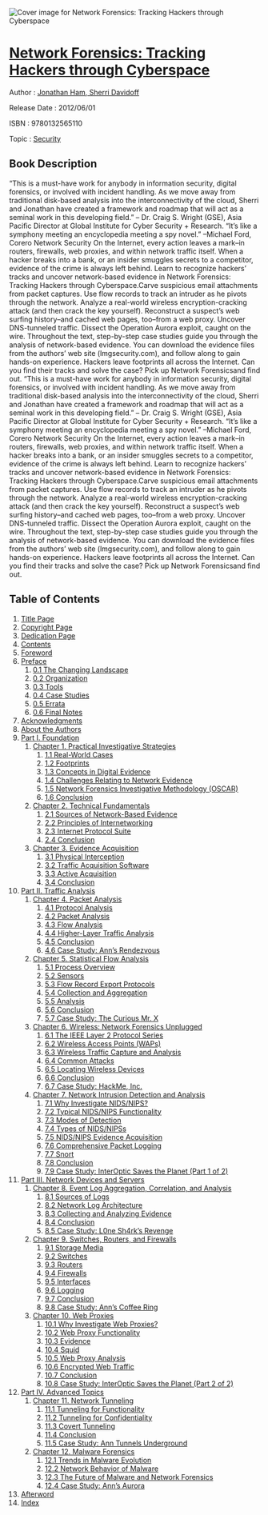 ![Cover image for Network Forensics: Tracking Hackers through Cyberspace](https://imgdetail.ebookreading.net/cover/cover/security/EB9780132565110.jpg)

[Network Forensics: Tracking Hackers through Cyberspace](https://ebookreading.net/view/book/Network+Forensics%3A+Tracking+Hackers+through+Cyberspace-EB9780132565110_1.html "Network Forensics: Tracking Hackers through Cyberspace")
====================================================================================================================

Author : [Jonathan Ham](https://ebookreading.net/search/author/Jonathan+Ham),[ Sherri Davidoff](https://ebookreading.net/search/author/+Sherri+Davidoff)

Release Date : 2012/06/01

ISBN : 9780132565110

Topic : [Security](https://ebookreading.net/search/category/security)

Book Description
-----------------

“This is a must-have work for anybody in information security, digital forensics, or involved with incident handling. As we move away from traditional disk-based analysis into the interconnectivity of the cloud, Sherri and Jonathan have created a framework and roadmap that will act as a seminal work in this developing field.”
– Dr. Craig S. Wright (GSE), Asia Pacific Director at Global Institute for Cyber Security + Research.
“It’s like a symphony meeting an encyclopedia meeting a spy novel.”
–Michael Ford, Corero Network Security
On the Internet, every action leaves a mark–in routers, firewalls, web proxies, and within network traffic itself. When a hacker breaks into a bank, or an insider smuggles secrets to a competitor, evidence of the crime is always left behind.
Learn to recognize hackers’ tracks and uncover network-based evidence in Network Forensics: Tracking Hackers through Cyberspace.Carve suspicious email attachments from packet captures. Use flow records to track an intruder as he pivots through the network. Analyze a real-world wireless encryption-cracking attack (and then crack the key yourself). Reconstruct a suspect’s web surfing history–and cached web pages, too–from a web proxy. Uncover DNS-tunneled traffic. Dissect the Operation Aurora exploit, caught on the wire.
Throughout the text, step-by-step case studies guide you through the analysis of network-based evidence. You can download the evidence files from the authors’ web site (lmgsecurity.com), and follow along to gain hands-on experience.
Hackers leave footprints all across the Internet. Can you find their tracks and solve the case? Pick up Network Forensicsand find out.
              “This is a must-have work for anybody in information security, digital forensics, or involved with incident handling. As we move away from traditional disk-based analysis into the interconnectivity of the cloud, Sherri and Jonathan have created a framework and roadmap that will act as a seminal work in this developing field.”
– Dr. Craig S. Wright (GSE), Asia Pacific Director at Global Institute for Cyber Security + Research.
“It’s like a symphony meeting an encyclopedia meeting a spy novel.”
–Michael Ford, Corero Network Security
On the Internet, every action leaves a mark–in routers, firewalls, web proxies, and within network traffic itself. When a hacker breaks into a bank, or an insider smuggles secrets to a competitor, evidence of the crime is always left behind.
Learn to recognize hackers’ tracks and uncover network-based evidence in Network Forensics: Tracking Hackers through Cyberspace.Carve suspicious email attachments from packet captures. Use flow records to track an intruder as he pivots through the network. Analyze a real-world wireless encryption-cracking attack (and then crack the key yourself). Reconstruct a suspect’s web surfing history–and cached web pages, too–from a web proxy. Uncover DNS-tunneled traffic. Dissect the Operation Aurora exploit, caught on the wire.
Throughout the text, step-by-step case studies guide you through the analysis of network-based evidence. You can download the evidence files from the authors’ web site (lmgsecurity.com), and follow along to gain hands-on experience.
Hackers leave footprints all across the Internet. Can you find their tracks and solve the case? Pick up Network Forensicsand find out.
              
Table of Contents
-----------------

1. [Title Page](https://ebookreading.net/view/book/Network+Forensics%3A+Tracking+Hackers+through+Cyberspace-EB9780132565110_2.html)
1. [Copyright Page](https://ebookreading.net/view/book/Network+Forensics%3A+Tracking+Hackers+through+Cyberspace-EB9780132565110_3.html)
1. [Dedication Page](https://ebookreading.net/view/book/Network+Forensics%3A+Tracking+Hackers+through+Cyberspace-EB9780132565110_4.html)
1. [Contents](https://ebookreading.net/view/book/Network+Forensics%3A+Tracking+Hackers+through+Cyberspace-EB9780132565110_6.html)
1. [Foreword](https://ebookreading.net/view/book/Network+Forensics%3A+Tracking+Hackers+through+Cyberspace-EB9780132565110_7.html)
1. [Preface](https://ebookreading.net/view/book/Network+Forensics%3A+Tracking+Hackers+through+Cyberspace-EB9780132565110_8.html)
    1. [0.1 The Changing Landscape](https://ebookreading.net/view/book/Network+Forensics%3A+Tracking+Hackers+through+Cyberspace-EB9780132565110_8.html#pre03sec1lev1)
    1. [0.2 Organization](https://ebookreading.net/view/book/Network+Forensics%3A+Tracking+Hackers+through+Cyberspace-EB9780132565110_8.html#pre03sec1lev2)
    1. [0.3 Tools](https://ebookreading.net/view/book/Network+Forensics%3A+Tracking+Hackers+through+Cyberspace-EB9780132565110_8.html#pre03sec1lev3)
    1. [0.4 Case Studies](https://ebookreading.net/view/book/Network+Forensics%3A+Tracking+Hackers+through+Cyberspace-EB9780132565110_8.html#pre03sec1lev4)
    1. [0.5 Errata](https://ebookreading.net/view/book/Network+Forensics%3A+Tracking+Hackers+through+Cyberspace-EB9780132565110_8.html#pre03sec1lev5)
    1. [0.6 Final Notes](https://ebookreading.net/view/book/Network+Forensics%3A+Tracking+Hackers+through+Cyberspace-EB9780132565110_8.html#pre03sec1lev6)
1. [Acknowledgments](https://ebookreading.net/view/book/Network+Forensics%3A+Tracking+Hackers+through+Cyberspace-EB9780132565110_9.html)
1. [About the Authors](https://ebookreading.net/view/book/Network+Forensics%3A+Tracking+Hackers+through+Cyberspace-EB9780132565110_10.html)
1. [Part I. Foundation](https://ebookreading.net/view/book/Network+Forensics%3A+Tracking+Hackers+through+Cyberspace-EB9780132565110_11.html)
    1. [Chapter 1. Practical Investigative Strategies](https://ebookreading.net/view/book/Network+Forensics%3A+Tracking+Hackers+through+Cyberspace-EB9780132565110_12.html)
        1. [1.1 Real-World Cases](https://ebookreading.net/view/book/Network+Forensics%3A+Tracking+Hackers+through+Cyberspace-EB9780132565110_12.html#ch01sec1lev1)
        1. [1.2 Footprints](https://ebookreading.net/view/book/Network+Forensics%3A+Tracking+Hackers+through+Cyberspace-EB9780132565110_12.html#ch01sec1lev2)
        1. [1.3 Concepts in Digital Evidence](https://ebookreading.net/view/book/Network+Forensics%3A+Tracking+Hackers+through+Cyberspace-EB9780132565110_12.html#ch01sec1lev3)
        1. [1.4 Challenges Relating to Network Evidence](https://ebookreading.net/view/book/Network+Forensics%3A+Tracking+Hackers+through+Cyberspace-EB9780132565110_12.html#ch01sec1lev4)
        1. [1.5 Network Forensics Investigative Methodology (OSCAR)](https://ebookreading.net/view/book/Network+Forensics%3A+Tracking+Hackers+through+Cyberspace-EB9780132565110_12.html#ch01sec1lev5)
        1. [1.6 Conclusion](https://ebookreading.net/view/book/Network+Forensics%3A+Tracking+Hackers+through+Cyberspace-EB9780132565110_12.html#ch01sec1lev6)
    1. [Chapter 2. Technical Fundamentals](https://ebookreading.net/view/book/Network+Forensics%3A+Tracking+Hackers+through+Cyberspace-EB9780132565110_13.html)
        1. [2.1 Sources of Network-Based Evidence](https://ebookreading.net/view/book/Network+Forensics%3A+Tracking+Hackers+through+Cyberspace-EB9780132565110_13.html#ch02sec1lev1)
        1. [2.2 Principles of Internetworking](https://ebookreading.net/view/book/Network+Forensics%3A+Tracking+Hackers+through+Cyberspace-EB9780132565110_13.html#ch02sec1lev2)
        1. [2.3 Internet Protocol Suite](https://ebookreading.net/view/book/Network+Forensics%3A+Tracking+Hackers+through+Cyberspace-EB9780132565110_13.html#ch02sec1lev3)
        1. [2.4 Conclusion](https://ebookreading.net/view/book/Network+Forensics%3A+Tracking+Hackers+through+Cyberspace-EB9780132565110_13.html#ch02sec1lev4)
    1. [Chapter 3. Evidence Acquisition](https://ebookreading.net/view/book/Network+Forensics%3A+Tracking+Hackers+through+Cyberspace-EB9780132565110_14.html)
        1. [3.1 Physical Interception](https://ebookreading.net/view/book/Network+Forensics%3A+Tracking+Hackers+through+Cyberspace-EB9780132565110_14.html#ch03sec1lev1)
        1. [3.2 Traffic Acquisition Software](https://ebookreading.net/view/book/Network+Forensics%3A+Tracking+Hackers+through+Cyberspace-EB9780132565110_14.html#ch03sec1lev2)
        1. [3.3 Active Acquisition](https://ebookreading.net/view/book/Network+Forensics%3A+Tracking+Hackers+through+Cyberspace-EB9780132565110_14.html#ch03sec1lev3)
        1. [3.4 Conclusion](https://ebookreading.net/view/book/Network+Forensics%3A+Tracking+Hackers+through+Cyberspace-EB9780132565110_14.html#ch03sec1lev4)
1. [Part II. Traffic Analysis](https://ebookreading.net/view/book/Network+Forensics%3A+Tracking+Hackers+through+Cyberspace-EB9780132565110_15.html)
    1. [Chapter 4. Packet Analysis](https://ebookreading.net/view/book/Network+Forensics%3A+Tracking+Hackers+through+Cyberspace-EB9780132565110_16.html)
        1. [4.1 Protocol Analysis](https://ebookreading.net/view/book/Network+Forensics%3A+Tracking+Hackers+through+Cyberspace-EB9780132565110_16.html#ch04sec1lev1)
        1. [4.2 Packet Analysis](https://ebookreading.net/view/book/Network+Forensics%3A+Tracking+Hackers+through+Cyberspace-EB9780132565110_16.html#ch04sec1lev2)
        1. [4.3 Flow Analysis](https://ebookreading.net/view/book/Network+Forensics%3A+Tracking+Hackers+through+Cyberspace-EB9780132565110_16.html#ch04sec1lev3)
        1. [4.4 Higher-Layer Traffic Analysis](https://ebookreading.net/view/book/Network+Forensics%3A+Tracking+Hackers+through+Cyberspace-EB9780132565110_16.html#ch04sec1lev4)
        1. [4.5 Conclusion](https://ebookreading.net/view/book/Network+Forensics%3A+Tracking+Hackers+through+Cyberspace-EB9780132565110_16.html#ch04sec1lev5)
        1. [4.6 Case Study: Ann’s Rendezvous](https://ebookreading.net/view/book/Network+Forensics%3A+Tracking+Hackers+through+Cyberspace-EB9780132565110_16.html#ch04sec1lev6)
    1. [Chapter 5. Statistical Flow Analysis](https://ebookreading.net/view/book/Network+Forensics%3A+Tracking+Hackers+through+Cyberspace-EB9780132565110_17.html)
        1. [5.1 Process Overview](https://ebookreading.net/view/book/Network+Forensics%3A+Tracking+Hackers+through+Cyberspace-EB9780132565110_17.html#ch05sec1lev1)
        1. [5.2 Sensors](https://ebookreading.net/view/book/Network+Forensics%3A+Tracking+Hackers+through+Cyberspace-EB9780132565110_17.html#ch05sec1lev2)
        1. [5.3 Flow Record Export Protocols](https://ebookreading.net/view/book/Network+Forensics%3A+Tracking+Hackers+through+Cyberspace-EB9780132565110_17.html#ch05sec1lev3)
        1. [5.4 Collection and Aggregation](https://ebookreading.net/view/book/Network+Forensics%3A+Tracking+Hackers+through+Cyberspace-EB9780132565110_17.html#ch05sec1lev4)
        1. [5.5 Analysis](https://ebookreading.net/view/book/Network+Forensics%3A+Tracking+Hackers+through+Cyberspace-EB9780132565110_17.html#ch05sec1lev5)
        1. [5.6 Conclusion](https://ebookreading.net/view/book/Network+Forensics%3A+Tracking+Hackers+through+Cyberspace-EB9780132565110_17.html#ch05sec1lev6)
        1. [5.7 Case Study: The Curious Mr. X](https://ebookreading.net/view/book/Network+Forensics%3A+Tracking+Hackers+through+Cyberspace-EB9780132565110_17.html#ch05sec1lev7)
    1. [Chapter 6. Wireless: Network Forensics Unplugged](https://ebookreading.net/view/book/Network+Forensics%3A+Tracking+Hackers+through+Cyberspace-EB9780132565110_18.html)
        1. [6.1 The IEEE Layer 2 Protocol Series](https://ebookreading.net/view/book/Network+Forensics%3A+Tracking+Hackers+through+Cyberspace-EB9780132565110_18.html#ch06sec1lev1)
        1. [6.2 Wireless Access Points (WAPs)](https://ebookreading.net/view/book/Network+Forensics%3A+Tracking+Hackers+through+Cyberspace-EB9780132565110_18.html#ch06sec1lev2)
        1. [6.3 Wireless Traffic Capture and Analysis](https://ebookreading.net/view/book/Network+Forensics%3A+Tracking+Hackers+through+Cyberspace-EB9780132565110_18.html#ch06sec1lev3)
        1. [6.4 Common Attacks](https://ebookreading.net/view/book/Network+Forensics%3A+Tracking+Hackers+through+Cyberspace-EB9780132565110_18.html#ch06sec1lev4)
        1. [6.5 Locating Wireless Devices](https://ebookreading.net/view/book/Network+Forensics%3A+Tracking+Hackers+through+Cyberspace-EB9780132565110_18.html#ch06sec1lev5)
        1. [6.6 Conclusion](https://ebookreading.net/view/book/Network+Forensics%3A+Tracking+Hackers+through+Cyberspace-EB9780132565110_18.html#ch06sec1lev6)
        1. [6.7 Case Study: HackMe, Inc.](https://ebookreading.net/view/book/Network+Forensics%3A+Tracking+Hackers+through+Cyberspace-EB9780132565110_18.html#ch06sec1lev7)
    1. [Chapter 7. Network Intrusion Detection and Analysis](https://ebookreading.net/view/book/Network+Forensics%3A+Tracking+Hackers+through+Cyberspace-EB9780132565110_19.html)
        1. [7.1 Why Investigate NIDS/NIPS?](https://ebookreading.net/view/book/Network+Forensics%3A+Tracking+Hackers+through+Cyberspace-EB9780132565110_19.html#ch07sec1lev1)
        1. [7.2 Typical NIDS/NIPS Functionality](https://ebookreading.net/view/book/Network+Forensics%3A+Tracking+Hackers+through+Cyberspace-EB9780132565110_19.html#ch07sec1lev2)
        1. [7.3 Modes of Detection](https://ebookreading.net/view/book/Network+Forensics%3A+Tracking+Hackers+through+Cyberspace-EB9780132565110_19.html#ch07sec1lev3)
        1. [7.4 Types of NIDS/NIPSs](https://ebookreading.net/view/book/Network+Forensics%3A+Tracking+Hackers+through+Cyberspace-EB9780132565110_19.html#ch07sec1lev4)
        1. [7.5 NIDS/NIPS Evidence Acquisition](https://ebookreading.net/view/book/Network+Forensics%3A+Tracking+Hackers+through+Cyberspace-EB9780132565110_19.html#ch07sec1lev5)
        1. [7.6 Comprehensive Packet Logging](https://ebookreading.net/view/book/Network+Forensics%3A+Tracking+Hackers+through+Cyberspace-EB9780132565110_19.html#ch07sec1lev6)
        1. [7.7 Snort](https://ebookreading.net/view/book/Network+Forensics%3A+Tracking+Hackers+through+Cyberspace-EB9780132565110_19.html#ch07sec1lev7)
        1. [7.8 Conclusion](https://ebookreading.net/view/book/Network+Forensics%3A+Tracking+Hackers+through+Cyberspace-EB9780132565110_19.html#ch07sec1lev8)
        1. [7.9 Case Study: InterOptic Saves the Planet (Part 1 of 2)](https://ebookreading.net/view/book/Network+Forensics%3A+Tracking+Hackers+through+Cyberspace-EB9780132565110_19.html#ch07sec1lev9)
1. [Part III. Network Devices and Servers](https://ebookreading.net/view/book/Network+Forensics%3A+Tracking+Hackers+through+Cyberspace-EB9780132565110_20.html)
    1. [Chapter 8. Event Log Aggregation, Correlation, and Analysis](https://ebookreading.net/view/book/Network+Forensics%3A+Tracking+Hackers+through+Cyberspace-EB9780132565110_21.html)
        1. [8.1 Sources of Logs](https://ebookreading.net/view/book/Network+Forensics%3A+Tracking+Hackers+through+Cyberspace-EB9780132565110_21.html#ch08sec1lev1)
        1. [8.2 Network Log Architecture](https://ebookreading.net/view/book/Network+Forensics%3A+Tracking+Hackers+through+Cyberspace-EB9780132565110_21.html#ch08sec1lev2)
        1. [8.3 Collecting and Analyzing Evidence](https://ebookreading.net/view/book/Network+Forensics%3A+Tracking+Hackers+through+Cyberspace-EB9780132565110_21.html#ch08sec1lev3)
        1. [8.4 Conclusion](https://ebookreading.net/view/book/Network+Forensics%3A+Tracking+Hackers+through+Cyberspace-EB9780132565110_21.html#ch08sec1lev4)
        1. [8.5 Case Study: L0ne Sh4rk’s Revenge](https://ebookreading.net/view/book/Network+Forensics%3A+Tracking+Hackers+through+Cyberspace-EB9780132565110_21.html#ch08sec1lev5)
    1. [Chapter 9. Switches, Routers, and Firewalls](https://ebookreading.net/view/book/Network+Forensics%3A+Tracking+Hackers+through+Cyberspace-EB9780132565110_22.html)
        1. [9.1 Storage Media](https://ebookreading.net/view/book/Network+Forensics%3A+Tracking+Hackers+through+Cyberspace-EB9780132565110_22.html#ch09sec1lev1)
        1. [9.2 Switches](https://ebookreading.net/view/book/Network+Forensics%3A+Tracking+Hackers+through+Cyberspace-EB9780132565110_22.html#ch09sec1lev2)
        1. [9.3 Routers](https://ebookreading.net/view/book/Network+Forensics%3A+Tracking+Hackers+through+Cyberspace-EB9780132565110_22.html#ch09sec1lev3)
        1. [9.4 Firewalls](https://ebookreading.net/view/book/Network+Forensics%3A+Tracking+Hackers+through+Cyberspace-EB9780132565110_22.html#ch09sec1lev4)
        1. [9.5 Interfaces](https://ebookreading.net/view/book/Network+Forensics%3A+Tracking+Hackers+through+Cyberspace-EB9780132565110_22.html#ch09sec1lev5)
        1. [9.6 Logging](https://ebookreading.net/view/book/Network+Forensics%3A+Tracking+Hackers+through+Cyberspace-EB9780132565110_22.html#ch09sec1lev6)
        1. [9.7 Conclusion](https://ebookreading.net/view/book/Network+Forensics%3A+Tracking+Hackers+through+Cyberspace-EB9780132565110_22.html#ch09sec1lev7)
        1. [9.8 Case Study: Ann’s Coffee Ring](https://ebookreading.net/view/book/Network+Forensics%3A+Tracking+Hackers+through+Cyberspace-EB9780132565110_22.html#ch09sec1lev8)
    1. [Chapter 10. Web Proxies](https://ebookreading.net/view/book/Network+Forensics%3A+Tracking+Hackers+through+Cyberspace-EB9780132565110_23.html)
        1. [10.1 Why Investigate Web Proxies?](https://ebookreading.net/view/book/Network+Forensics%3A+Tracking+Hackers+through+Cyberspace-EB9780132565110_23.html#ch10sec1lev1)
        1. [10.2 Web Proxy Functionality](https://ebookreading.net/view/book/Network+Forensics%3A+Tracking+Hackers+through+Cyberspace-EB9780132565110_23.html#ch10sec1lev2)
        1. [10.3 Evidence](https://ebookreading.net/view/book/Network+Forensics%3A+Tracking+Hackers+through+Cyberspace-EB9780132565110_23.html#ch10sec1lev3)
        1. [10.4 Squid](https://ebookreading.net/view/book/Network+Forensics%3A+Tracking+Hackers+through+Cyberspace-EB9780132565110_23.html#ch10sec1lev4)
        1. [10.5 Web Proxy Analysis](https://ebookreading.net/view/book/Network+Forensics%3A+Tracking+Hackers+through+Cyberspace-EB9780132565110_23.html#ch10sec1lev5)
        1. [10.6 Encrypted Web Traffic](https://ebookreading.net/view/book/Network+Forensics%3A+Tracking+Hackers+through+Cyberspace-EB9780132565110_23.html#ch10sec1lev6)
        1. [10.7 Conclusion](https://ebookreading.net/view/book/Network+Forensics%3A+Tracking+Hackers+through+Cyberspace-EB9780132565110_23.html#ch10sec1lev7)
        1. [10.8 Case Study: InterOptic Saves the Planet (Part 2 of 2)](https://ebookreading.net/view/book/Network+Forensics%3A+Tracking+Hackers+through+Cyberspace-EB9780132565110_23.html#ch10sec1lev8)
1. [Part IV. Advanced Topics](https://ebookreading.net/view/book/Network+Forensics%3A+Tracking+Hackers+through+Cyberspace-EB9780132565110_24.html)
    1. [Chapter 11. Network Tunneling](https://ebookreading.net/view/book/Network+Forensics%3A+Tracking+Hackers+through+Cyberspace-EB9780132565110_25.html)
        1. [11.1 Tunneling for Functionality](https://ebookreading.net/view/book/Network+Forensics%3A+Tracking+Hackers+through+Cyberspace-EB9780132565110_25.html#ch11sec1lev1)
        1. [11.2 Tunneling for Confidentiality](https://ebookreading.net/view/book/Network+Forensics%3A+Tracking+Hackers+through+Cyberspace-EB9780132565110_25.html#ch11sec1lev2)
        1. [11.3 Covert Tunneling](https://ebookreading.net/view/book/Network+Forensics%3A+Tracking+Hackers+through+Cyberspace-EB9780132565110_25.html#ch11sec1lev3)
        1. [11.4 Conclusion](https://ebookreading.net/view/book/Network+Forensics%3A+Tracking+Hackers+through+Cyberspace-EB9780132565110_25.html#ch11sec1lev4)
        1. [11.5 Case Study: Ann Tunnels Underground](https://ebookreading.net/view/book/Network+Forensics%3A+Tracking+Hackers+through+Cyberspace-EB9780132565110_25.html#ch11sec1lev5)
    1. [Chapter 12. Malware Forensics](https://ebookreading.net/view/book/Network+Forensics%3A+Tracking+Hackers+through+Cyberspace-EB9780132565110_26.html)
        1. [12.1 Trends in Malware Evolution](https://ebookreading.net/view/book/Network+Forensics%3A+Tracking+Hackers+through+Cyberspace-EB9780132565110_26.html#ch12sec1lev1)
        1. [12.2 Network Behavior of Malware](https://ebookreading.net/view/book/Network+Forensics%3A+Tracking+Hackers+through+Cyberspace-EB9780132565110_26.html#ch12sec1lev2)
        1. [12.3 The Future of Malware and Network Forensics](https://ebookreading.net/view/book/Network+Forensics%3A+Tracking+Hackers+through+Cyberspace-EB9780132565110_26.html#ch12sec1lev3)
        1. [12.4 Case Study: Ann’s Aurora](https://ebookreading.net/view/book/Network+Forensics%3A+Tracking+Hackers+through+Cyberspace-EB9780132565110_26.html#ch12sec1lev4)
1. [Afterword](https://ebookreading.net/view/book/Network+Forensics%3A+Tracking+Hackers+through+Cyberspace-EB9780132565110_27.html)
1. [Index](https://ebookreading.net/view/book/Network+Forensics%3A+Tracking+Hackers+through+Cyberspace-EB9780132565110_28.html)
